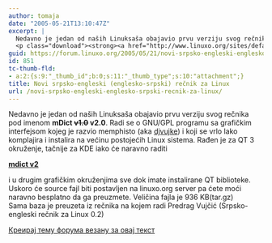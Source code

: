 ```yaml
---
author: tomaja
date: "2005-05-21T13:10:47Z"
excerpt: |
  Nedavno je jedan od naših Linuksaša obajavio prvu verziju svog rečnika pod imenom <b>mDict <del>v1.0</del> v2.0</b>. Radi se o GNU/GPL programu sa grafičkim interfejsom kojeg je razvio memphisto (aka <a href="http://www.linuxo.org/users/djvujke">djvujke</a>) i koji se vrlo lako komplajira i instalira na većinu postojećih Linux sistema. Rađen je za QT 3 okruženje, tačnije za KDE iako će naravno raditi
  <p class="download"><strong><a href="http://www.linuxo.org/sites/default/files/mdict-v2.tar.bz2">mdict v2</a></strong></p>
guid: https://forum.linuxo.org/2005/05/21/novi-srpsko-engleski-englesko-srpski-recnik-za-linux/
id: 851
tc-thumb-fld:
- a:2:{s:9:"_thumb_id";b:0;s:11:"_thumb_type";s:10:"attachment";}
title: Novi srpsko-engleski (englesko-srpski) rečnik za Linux
url: /novi-srpsko-engleski-englesko-srpski-recnik-za-linux/
---
```

Nedavno je jedan od naših Linuksaša obajavio prvu verziju svog rečnika pod imenom **mDict <del>v1.0</del> v2.0**. Radi se o GNU/GPL programu sa grafičkim interfejsom kojeg je razvio memphisto (aka [djvujke](http://www.linuxo.org/users/djvujke)) i koji se vrlo lako komplajira i instalira na većinu postojećih Linux sistema. Rađen je za QT 3 okruženje, tačnije za KDE iako će naravno raditi

<p class="download">
  <strong><a href="http://www.linuxo.org/sites/default/files/mdict-v2.tar.bz2">mdict v2</a></strong>
</p>

<!--break-->

  
i u drugim grafičkim okruženjima sve dok imate instalirane QT biblioteke. Uskoro će source fajl biti postavljen na linuxo.org server pa ćete moći naravno besplatno da ga preuzmete. Veličina fajla je 936 KB(tar.gz)  
Sama baza je preuzeta iz rečnika na kojem radi Predrag Vujčić (Srpsko-engleski rečnik za Linux 0.2)

[Креирај тему форума везану за овај текст](https://linuxo.org/nova-tema-na-forumu/?se_pid=851)